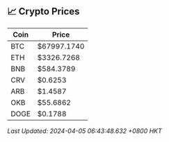 ## 📈 Crypto Prices

| Coin | Price |
| ---- | ----- |
| BTC | $67997.1740 |
| ETH | $3326.7268 |
| BNB | $584.3789 |
| CRV | $0.6253 |
| ARB | $1.4587 |
| OKB | $55.6862 |
| DOGE | $0.1788 |

_Last Updated: 2024-04-05 06:43:48.632 +0800 HKT_